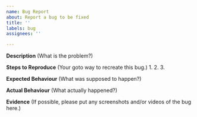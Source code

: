 ```yaml
---
name: Bug Report
about: Report a bug to be fixed
title: ''
labels: bug
assignees: ''

---
```


**Description**
(What is the problem?)

**Steps to Reproduce**
(Your goto way to recreate this bug.)
1.
2.
3.

**Expected Behaviour**
(What was supposed to happen?)

**Actual Behaviour**
(What actually happened?)

**Evidence**
(If possible, please put any screenshots and/or videos of the bug here.)
